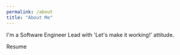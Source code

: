 ```yaml
---
permalink: /about
title: "About Me"
---
```

I'm a Software Engineer Lead with 'Let's make it working!' attitude.

Resume